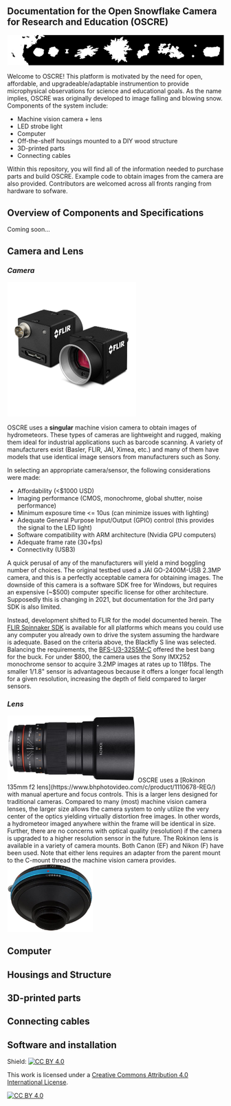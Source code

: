 ## Documentation for the Open Snowflake Camera for Research and Education (OSCRE)

![banner](https://github.com/KennedyClouds/OSCRE/blob/main/images/OSCRE_banner.png)

Welcome to OSCRE! This platform is motivated by the need for open, affordable, and upgradeable/adaptable instrumention to provide microphysical observations for science and educational goals. As the name implies, OSCRE was originally developed to image falling and blowing snow. Components of the system include:
* Machine vision camera + lens
* LED strobe light
* Computer
* Off-the-shelf housings mounted to a DIY wood structure
* 3D-printed parts
* Connecting cables

Within this repository, you will find all of the information needed to purchase parts and build OSCRE.  Example code to obtain images from the camera are also provided. Contributors are welcomed across all fronts ranging from hardware to sofware. 

## Overview of Components and Specifications

Coming soon... 

## Camera and Lens

### *Camera*

<img src="https://github.com/KennedyClouds/OSCRE/blob/main/images/blackflys.png" width="300">

OSCRE uses a **singular** machine vision camera to obtain images of hydrometeors. These types of cameras are lightweight and rugged, making them ideal for industrial applications such as barcode scanning. A variety of manufacturers exist (Basler, FLIR, JAI, Ximea, etc.) and many of them have models that use identical image sensors from manufacturers such as Sony.

In selecting an appropriate camera/sensor, the following considerations were made:

- Affordability (<$1000 USD)
- Imaging performance (CMOS, monochrome, global shutter, noise performance)
- Minimum exposure time <= 10us (can minimize issues with lighting)
- Adequate General Purpose Input/Output (GPIO) control (this provides the signal to the LED light)
- Software compatibility with ARM architecture (Nvidia GPU computers)
- Adequate frame rate (30+fps)
- Connectivity (USB3)

A quick perusal of any of the manufacturers will yield a mind boggling number of choices. The original testbed used a JAI GO-2400M-USB 2.3MP camera, and this is a perfectly acceptable camera for obtaining images. The downside of this camera is a software SDK free for Windows, but requires an expensive (~$500) computer specific license for other architecture. Supposedly this is changing in 2021, but documentation for the 3rd party SDK is also limited.  

Instead, development shifted to FLIR for the model documented herein. The [FLIR Spinnaker SDK](https://www.flir.com/products/spinnaker-sdk/) is available for all platforms which means you could use any computer you already own to drive the system assuming the hardware is adequate. Based on the criteria above, the Blackfly S line was selected. Balancing the requirements, the  [BFS-U3-32S5M-C](https://www.flir.com/products/blackfly-s-usb3/?model=BFS-U3-32S4M-C)  offered the best bang for the buck.  For under $800, the camera uses the Sony IMX252 monochrome sensor to acquire 3.2MP images at rates up to 118fps. The smaller 1/1.8" sensor is advantageous because it offers a longer focal length for a given resolution, increasing the depth of field compared to larger sensors. 

### *Lens*

<img src="https://github.com/KennedyClouds/OSCRE/blob/main/images/Rokinon_lens.png" width="300">
OSCRE uses a [Rokinon 135mm f2 lens](https://www.bhphotovideo.com/c/product/1110678-REG/) with manual aperture and focus controls. This is a larger lens designed for traditional cameras. Compared to many (most) machine vision camera lenses, the larger size allows the camera system to only utilize the very center of the optics yielding virtually distortion free images. In other words, a hydrometeor imaged anywhere within the frame will be identical in size. Further, there are no concerns with optical quality (resolution) if the camera is upgraded to a higher resolution sensor in the future. The Rokinon lens is available in a variety of camera mounts. Both Canon (EF) and Nikon (F) have been used. Note that either lens requires an adapter from the parent mount to the C-mount thread the machine vision camera provides. 

<img src="https://github.com/KennedyClouds/OSCRE/blob/main/images/lens_adapter.png" width="200">

## Computer

## Housings and Structure

## 3D-printed parts

## Connecting cables

## Software and installation


Shield: [![CC BY 4.0][cc-by-shield]][cc-by]

This work is licensed under a
[Creative Commons Attribution 4.0 International License][cc-by].

[![CC BY 4.0][cc-by-image]][cc-by]

[cc-by]: http://creativecommons.org/licenses/by/4.0/
[cc-by-image]: https://i.creativecommons.org/l/by/4.0/88x31.png
[cc-by-shield]: https://img.shields.io/badge/License-CC%20BY%204.0-lightgrey.svg
